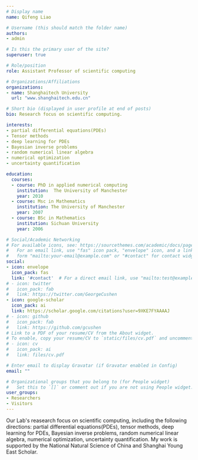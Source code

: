 ```yaml
---
# Display name
name: Qifeng Liao

# Username (this should match the folder name)
authors:
- admin

# Is this the primary user of the site?
superuser: true

# Role/position
role: Assistant Professor of scientific computing

# Organizations/Affiliations
organizations:
- name: Shanghaitech University
  url: "www.shanghaitech.edu.cn"

# Short bio (displayed in user profile at end of posts)
bio: Research focus on scientific computing.

interests:
- partial differential equations(PDEs)
- Tensor methods
- deep learning for PDEs
- Bayesian inverse problems
- random numerical linear algebra
- numerical optimization
- uncertainty quantification

education:
  courses:
  - course: PhD in applied numerical computing 
    institution:  The University of Manchester
    year: 2010
  - course: Msc in Mathematics
    institution: The University of Manchester
    year: 2007
  - course: BSc in Mathematics
    institution: Sichuan University
    year: 2006

# Social/Academic Networking
# For available icons, see: https://sourcethemes.com/academic/docs/page-builder/#icons
#   For an email link, use "fas" icon pack, "envelope" icon, and a link in the
#   form "mailto:your-email@example.com" or "#contact" for contact widget.
social:
- icon: envelope
  icon_pack: fas
  link: '#contact'  # For a direct email link, use "mailto:test@example.org".
# - icon: twitter
#   icon_pack: fab
#   link: https://twitter.com/GeorgeCushen
- icon: google-scholar
  icon_pack: ai
  link: https://scholar.google.com/citations?user=9XKE7FYAAAAJ
# - icon: github
#   icon_pack: fab
#   link: https://github.com/gcushen
# Link to a PDF of your resume/CV from the About widget.
# To enable, copy your resume/CV to `static/files/cv.pdf` and uncomment the lines below.
# - icon: cv
#   icon_pack: ai
#   link: files/cv.pdf

# Enter email to display Gravatar (if Gravatar enabled in Config)
email: ""

# Organizational groups that you belong to (for People widget)
#   Set this to `[]` or comment out if you are not using People widget.
user_groups:
- Researchers
- Visitors
---
```


<!-- Nelson Bighetti is a professor of artificial intelligence at the Stanford AI Lab. His research interests include distributed robotics, mobile computing and programmable matter. He leads the Robotic Neurobiology group, which develops self-reconfiguring robots, systems of self-organizing robots, and mobile sensor networks.

Lorem ipsum dolor sit amet, consectetur adipiscing elit. Sed neque elit, tristique placerat feugiat ac, facilisis vitae arcu. Proin eget egestas augue. Praesent ut sem nec arcu pellentesque aliquet. Duis dapibus diam vel metus tempus vulputate. -->
<!-- I obtained my PhD degree in applied numerical computing from the School of Mathematics of the University of Manchester in December 2010. During January 2011 to June 2012, I was a postdoc at the Department of Computer Science of the University of Maryland, College Park. During July 2012 to February 2015, I was a postdoc at the Department of Aeronautics and Astronautics of Massachusetts Institute of Technology. I joined the faculty of the School of Information Science and Technology at ShanghaiTech University as an assistant professor, PI in March 2015.After joining SIST, my research focuses on efficient numerical methods for PDEs with high-dimensional random inputs, and -->
Our Lab's reasearch focus on scientific computing, including the following directions: partial differential equations(PDEs), tensor methods, deep learning for PDEs, Bayesian inverse problems, random numerical linear algebra, numerical optimization, uncertainty quantification. My work is supported by the National Natural Science of China and Shanghai Young East Scholar.
